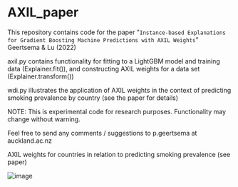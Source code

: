 # AXIL_paper

This repository contains code for the paper "`Instance-based Explanations for Gradient Boosting Machine Predictions with AXIL Weights`" Geertsema & Lu (2022)

axil.py contains functionality for fitting to a LightGBM model and training data (Explainer.fit()), and constructing AXIL weights for a data set (Explainer.transform())

wdi.py illustrates the application of AXIL weights in the context of predicting smoking prevalence by country (see the paper for details)

NOTE: This is experimental code for research purposes. Functionality may change without warning.

Feel free to send any comments / suggestions to p.geertsema at auckland.ac.nz

AXIL weights for countries in relation to predicting smoking prevalence (see paper)

![image](https://user-images.githubusercontent.com/78324985/205521898-85c37c94-d3a8-4f1f-a101-f57f2e62c1e8.png)

